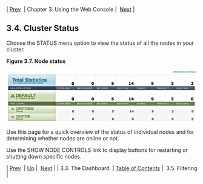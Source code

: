 | [Prev](web3.dashboard)  | Chapter 3. Using the Web Console |  [Next](web3.filters.php) |

## 3.4. Cluster Status

Choose the STATUS menu option to view the status of all the nodes in your cluster.

<a name="figure_status"></a>

**Figure 3.7. Node status**

![Node status](images/web3/status.jpg)

Use this page for a quick overview of the status of individual nodes and for determining whether nodes are online or not.

Use the SHOW NODE CONTROLS link to display buttons for restarting or shutting down specific nodes.

| [Prev](web3.dashboard)  | [Up](web3.php) |  [Next](web3.filters.php) |
| 3.3. The Dashboard  | [Table of Contents](index) |  3.5. Filtering |
